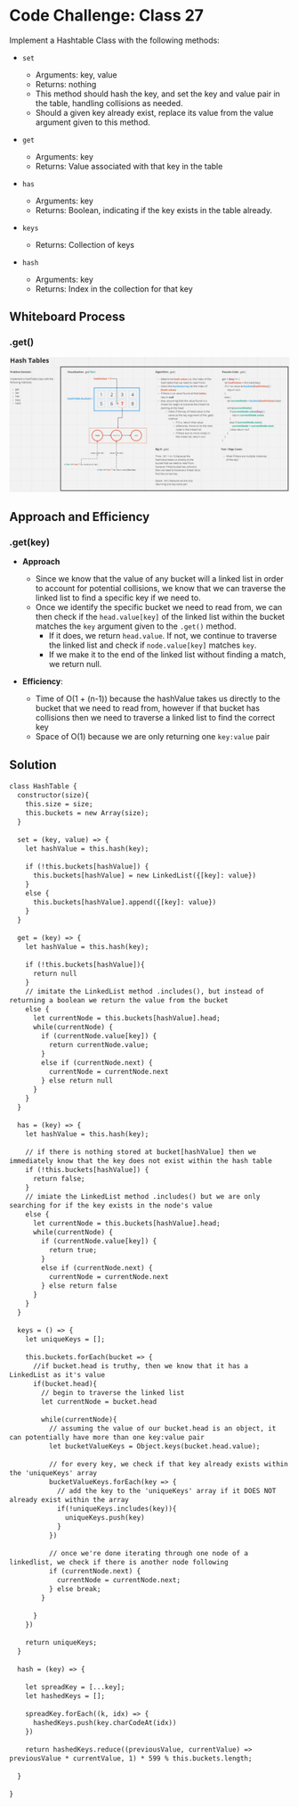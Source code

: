 # Code Challenge: Class 27

Implement a Hashtable Class with the following methods:

- `set`
  - Arguments: key, value
  - Returns: nothing
  - This method should hash the key, and set the key and value pair in the table, handling collisions as needed.
  - Should a given key already exist, replace its value from the value argument given to this method.

- `get`
  - Arguments: key
  - Returns: Value associated with that key in the table

- `has`
  - Arguments: key
  - Returns: Boolean, indicating if the key exists in the table already.

- `keys`
  - Returns: Collection of keys

- `hash`
  - Arguments: key
  - Returns: Index in the collection for that key

## Whiteboard Process

### .get()

![.get() UML](./UML_hashtable_get.JPG)

## Approach and Efficiency

### .get(key)
- **Approach**
  - Since we know that the value of any bucket will a linked list in order to account for potential collisions, we know that we can traverse the linked list to find a specific key if we need to.
  - Once we identify the specific bucket we need to read from, we can then check if the `head.value[key]` of the linked list within the bucket matches the `key` argument given to the `.get()` method. 
    - If it does, we return `head.value`. If not, we continue to traverse the linked list and check if `node.value[key]` matches `key`. 
    - If we make it to the end of the linked list without finding a match, we return null.

- **Efficiency**: 
  - Time of O(1 + (n-1)) because the hashValue takes us directly to the bucket that we need to read from, however if that bucket has collisions then we need to traverse a linked list to find the correct key
  - Space of O(1) because we are only returning one `key:value` pair

## Solution

```
class HashTable {
  constructor(size){
    this.size = size;
    this.buckets = new Array(size);
  }

  set = (key, value) => {
    let hashValue = this.hash(key);

    if (!this.buckets[hashValue]) {
      this.buckets[hashValue] = new LinkedList({[key]: value})
    }
    else {
      this.buckets[hashValue].append({[key]: value})
    }
  }

  get = (key) => {
    let hashValue = this.hash(key);

    if (!this.buckets[hashValue]){
      return null
    }
    // imitate the LinkedList method .includes(), but instead of returning a boolean we return the value from the bucket
    else {
      let currentNode = this.buckets[hashValue].head;
      while(currentNode) {
        if (currentNode.value[key]) {
          return currentNode.value;
        }
        else if (currentNode.next) {
          currentNode = currentNode.next
        } else return null
      }
    }
  }

  has = (key) => {
    let hashValue = this.hash(key);

    // if there is nothing stored at bucket[hashValue] then we immediately know that the key does not exist within the hash table
    if (!this.buckets[hashValue]) {
      return false;
    } 
    // imiate the LinkedList method .includes() but we are only searching for if the key exists in the node's value 
    else {
      let currentNode = this.buckets[hashValue].head;
      while(currentNode) {
        if (currentNode.value[key]) {
          return true;
        }
        else if (currentNode.next) {
          currentNode = currentNode.next
        } else return false
      }
    }
  }

  keys = () => {
    let uniqueKeys = [];

    this.buckets.forEach(bucket => {
      //if bucket.head is truthy, then we know that it has a LinkedList as it's value
      if(bucket.head){
        // begin to traverse the linked list
        let currentNode = bucket.head
        
        while(currentNode){
          // assuming the value of our bucket.head is an object, it can potentially have more than one key:value pair
          let bucketValueKeys = Object.keys(bucket.head.value);

          // for every key, we check if that key already exists within the 'uniqueKeys' array
          bucketValueKeys.forEach(key => {
            // add the key to the 'uniqueKeys' array if it DOES NOT already exist within the array
            if(!uniqueKeys.includes(key)){
              uniqueKeys.push(key)
            }
          })
          
          // once we're done iterating through one node of a linkedlist, we check if there is another node following
          if (currentNode.next) {
            currentNode = currentNode.next;
          } else break;
        }

      }
    })

    return uniqueKeys;
  }

  hash = (key) => {

    let spreadKey = [...key];
    let hashedKeys = [];

    spreadKey.forEach((k, idx) => {
      hashedKeys.push(key.charCodeAt(idx))
    })

    return hashedKeys.reduce((previousValue, currentValue) => previousValue * currentValue, 1) * 599 % this.buckets.length;

  }

}
```